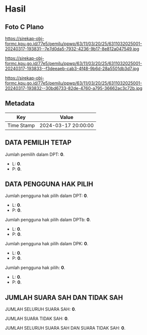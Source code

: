 # Hasil

## Foto C Plano

https://sirekap-obj-formc.kpu.go.id/77e5/pemilu/ppwp/63/11/03/20/25/6311032025001-20240317-193831--7e7d0da5-7932-4236-9b17-8e812a047549.jpg

https://sirekap-obj-formc.kpu.go.id/77e5/pemilu/ppwp/63/11/03/20/25/6311032025001-20240317-193833--f3deeaeb-cab3-4f48-9b6d-28a5501db3d7.jpg

https://sirekap-obj-formc.kpu.go.id/77e5/pemilu/ppwp/63/11/03/20/25/6311032025001-20240317-193832--30bd6733-82de-4760-a795-36662ac3c72b.jpg


## Metadata

| Key        | Value               |
| ---------- | ------------------- |
| Time Stamp | 2024-03-17 20:00:00 |


## DATA PEMILIH TETAP

Jumlah pemilih dalam DPT: **0**.
 * L: **0**.
 * P: **0**.

## DATA PENGGUNA HAK PILIH

Jumlah pengguna hak pilih dalam DPT: **0**.
 * L: **0**.
 * P: **0**.

Jumlah pengguna hak pilih dalam DPTb: **0**.
 * L: **0**.
 * P: **0**.

Jumlah pengguna hak pilih dalam DPK: **0**.
 * L: **0**.
 * P: **0**.

Jumlah pengguna hak pilih: **0**.
 * L: **0**.
 * P: **0**.

## JUMLAH SUARA SAH DAN TIDAK SAH

JUMLAH SELURUH SUARA SAH: **0**.

JUMLAH SUARA TIDAK SAH: **0**.

JUMLAH SELURUH SUARA SAH DAN SUARA TIDAK SAH: **0**.


